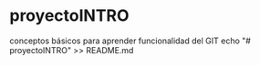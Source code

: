 # proyectoINTRO
conceptos básicos para aprender funcionalidad del GIT
echo "# proyectoINTRO" >> README.md
